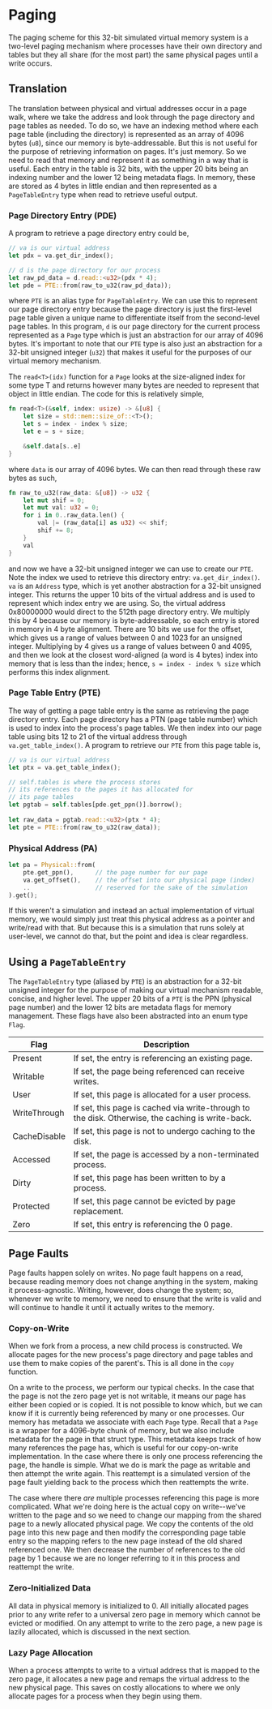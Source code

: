 # Paging

The paging scheme for this 32-bit simulated virtual memory system is a two-level paging mechanism
where processes have their own directory and tables but they all share (for the most part) the same
physical pages until a write occurs.

## Translation

The translation between physical and virtual addresses occur in a page walk, where we take the address
and look through the page directory and page tables as needed. To do so, we have an indexing method where
each page table (including the directory) is represented as an array of 4096 bytes (`u8`), since our memory
is byte-addressable. But this is not useful for the purpose of retrieving information on pages.
It's just memory. So we need to read that memory and represent it as something in a way that is useful.
Each entry in the table is 32 bits, with the upper 20 bits being an indexing number and the lower 12 being
metadata flags. In memory, these are stored as 4 bytes in little endian and then represented as a
`PageTableEntry` type when read to retrieve useful output.

### Page Directory Entry (PDE)

A program to retrieve a page directory entry could be,

```rust
// va is our virtual address
let pdx = va.get_dir_index();

// d is the page directory for our process
let raw_pd_data = d.read::<u32>(pdx * 4);
let pde = PTE::from(raw_to_u32(raw_pd_data));
```

where `PTE` is an alias type for `PageTableEntry`. We can use this to represent our
page directory entry because the page directory is just the first-level page table
given a unique name to differentiate itself from the second-level page tables.
In this program, `d` is our page directory for the current process represented as a
`Page` type which is just an abstraction for our array of 4096 bytes. It's important
to note that our `PTE` type is also just an abstraction for a 32-bit unsigned integer
(`u32`) that makes it useful for the purposes of our virtual memory mechanism.

The `read<T>(idx)` function for a `Page` looks at the size-aligned
index for some type T and returns however many bytes are needed to represent
that object in little endian. The code for this is relatively simple,

```rust
fn read<T>(&self, index: usize) -> &[u8] {
    let size = std::mem::size_of::<T>();
    let s = index - index % size;
    let e = s + size;

    &self.data[s..e]
}
```

where `data` is our array of 4096 bytes. We can then read through these raw bytes as such,

```rust
fn raw_to_u32(raw_data: &[u8]) -> u32 {
    let mut shif = 0;
    let mut val: u32 = 0;
    for i in 0..raw_data.len() {
        val |= (raw_data[i] as u32) << shif;
        shif += 8;
    }
    val
}
```

and now we have a 32-bit unsigned integer we can use to create our `PTE`. Note the index we used
to retrieve this directory entry: `va.get_dir_index()`. `va` is an `Address` type, which is yet another
abstraction for a 32-bit unsigned integer. This returns the upper 10 bits of the virtual address
and is used to represent which index entry we are using. So, the virtual address 0x80000000
would direct to the 512th page directory entry. We multiply this by 4 because our memory is byte-addressable,
so each entry is stored in memory in 4 byte alignment. There are 10 bits we use for the offset,
which gives us a range of values between 0 and 1023 for an unsigned integer. Multiplying by 4
gives us a range of values between 0 and 4095, and then we look at the closest word-aligned (a word is 4 bytes)
index into memory that is less than the index; hence, `s = index - index % size` which performs
this index alignment.

### Page Table Entry (PTE)

The way of getting a page table entry is the same as retrieving the page directory entry.
Each page directory has a PTN (page table number) which is used to index into
the process's page tables. We then index into our page table using bits 12 to 21
of the virtual address through `va.get_table_index()`. A program to retrieve our `PTE`
from this page table is,

```rust
// va is our virtual address
let ptx = va.get_table_index();

// self.tables is where the process stores
// its references to the pages it has allocated for
// its page tables
let pgtab = self.tables[pde.get_ppn()].borrow();
        
let raw_data = pgtab.read::<u32>(ptx * 4);
let pte = PTE::from(raw_to_u32(raw_data));
```

### Physical Address (PA)

```rust
let pa = Physical::from(
    pte.get_ppn(),      // the page number for our page
    va.get_offset(),    // the offset into our physical page (index)
    ..                  // reserved for the sake of the simulation
).get();
```

If this weren't a simulation and instead an actual implementation of virtual memory,
we would simply just treat this physical address as a pointer and write/read with that.
But because this is a simulation that runs solely at user-level, we cannot do that,
but the point and idea is clear regardless.


## Using a `PageTableEntry`

The `PageTableEntry` type (aliased by `PTE`) is an abstraction for a 32-bit unsigned
integer for the purpose of making our virtual mechanism readable, concise, and higher level.
The upper 20 bits of a `PTE` is the PPN (physical page number) and the lower 12 bits
are metadata flags for memory management. These flags have also been abstracted into an
enum type `Flag`.

| Flag | Description |
| --- | --- |
| Present | If set, the entry is referencing an existing page. |
| Writable | If set, the page being referenced can receive writes. |
| User | If set, this page is allocated for a user process. |
| WriteThrough | If set, this page is cached via write-through to the disk. Otherwise, the caching is write-back. |
| CacheDisable | If set, this page is not to undergo caching to the disk. |
| Accessed | If set, the page is accessed by a non-terminated process. |
| Dirty | If set, this page has been written to by a process. |
| Protected | If set, this page cannot be evicted by page replacement. |
| Zero | If set, this entry is referencing the 0 page. |


## Page Faults

Page faults happen solely on writes. No page fault happens on a read, because reading memory
does not change anything in the system, making it process-agnostic. Writing, however, does
change the system; so, whenever we write to memory, we need to ensure that the write is valid and will
continue to handle it until it actually writes to the memory.

### Copy-on-Write

When we fork from a process, a new child process is constructed. We allocate
pages for the new process's page directory and page tables and use them to make
copies of the parent's. This is all done in the `copy` function.

On a write to the process, we perform our typical checks. In the case that the page
is not the zero page yet is not writable, it means our page has either been copied or is copied.
It is not possible to know which, but we can know if it is currently being referenced by many or
one processes. Our memory has metadata we associate with each `Page` type. Recall that a `Page`
is a wrapper for a 4096-byte chunk of memory, but we also include metadata for the page in that
struct type. This metadata keeps track of how many references the page has, which is useful
for our copy-on-write implementation.
In the case where there is only one process referencing the page, the handle is simple.
What we do is mark the page as writable and then attempt the write again. This reattempt
is a simulated version of the page fault yielding back to the process which then reattempts the write.

The case where there _are_ multiple processes referencing this page is more complicated.
What we're doing here is the actual copy on write--we've written to the page and so we need to change our mapping
from the shared page to a newly allocated physical page. We copy the contents of the old
page into this new page and then modify the corresponding page table entry so the mapping
refers to the new page instead of the old shared referenced one. We then decrease the number
of references to the old page by 1 because we are no longer referring to it in this
process and reattempt the write.

### Zero-Initialized Data

All data in physical memory is initialized to 0. All initially allocated pages prior to any
write refer to a universal zero page in memory which cannot be evicted or modified. On any attempt
to write to the zero page, a new page is lazily allocated, which is discussed in the next section.

### Lazy Page Allocation

When a process attempts to write to a virtual address that is mapped to the zero page, it allocates
a new page and remaps the virtual address to the new physical page. This saves on costly
allocations to where we only allocate pages for a process when they begin using them.
